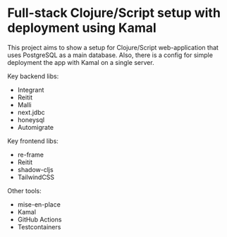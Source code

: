 # Full-stack Clojure/Script setup with deployment using Kamal

This project aims to show a setup for Clojure/Script web-application that 
uses PostgreSQL as a main database. Also, there is a config for simple 
deployment the app with Kamal on a single server. 

Key backend libs:
- Integrant
- Reitit
- Malli
- next.jdbc
- honeysql
- Automigrate

Key frontend libs:
- re-frame
- Reitit
- shadow-cljs
- TailwindCSS

Other tools:
- mise-en-place
- Kamal
- GitHub Actions
- Testcontainers
